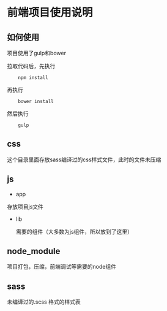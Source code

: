# 前端项目使用说明

## 如何使用

项目使用了gulp和bower

拉取代码后，先执行 

        npm install
        
再执行

        bower install
        
然后执行

        gulp

## css
这个目录里面存放sass编译过的css样式文件，此时的文件未压缩
## js
* app

 存放项目js文件
* lib
 
  需要的组件（大多数为js组件，所以放到了这里）
  
 ## node_module
 项目打包，压缩，前端调试等需要的node组件
 
## sass
 未编译过的.scss 格式的样式表
